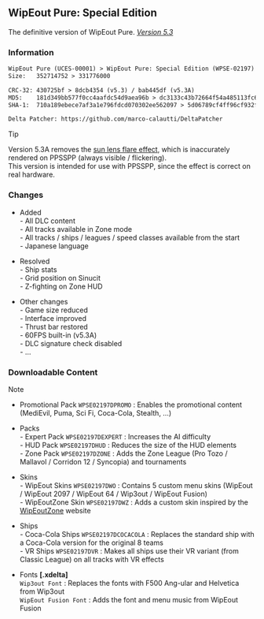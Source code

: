 ## WipEout Pure: Special Edition
The definitive version of WipEout Pure. [*Version 5.3*](https://mega.nz/folder/lMRVELoR#01a4KaUDbCycjlrDgq5UdQ/folder/NYYxQB5a)

### Information
```diff
WipEout Pure (UCES-00001) > WipEout Pure: Special Edition (WPSE-02197)
Size:   352714752 > 331776000

CRC-32: 430725bf > 8dcb4354 (v5.3) / bab445df (v5.3A)
MD5:    181d349bb577f0cc4aafdc54d9aea96b > dc3133c43b72664f54a485113fc61e67 (v5.3) / 38434e3e14baa826beddea2d8942e961 (v5.3A)
SHA-1:  710a189ebece7af3a1e796fdcd070302ee562097 > 5d06789cf4ff96cf932f48df546a802122b10612 (v5.3) / c0f844424e50987b8e187af356eefe0f63e2c002 (v5.3A)

Delta Patcher: https://github.com/marco-calautti/DeltaPatcher
```
> [!TIP]
> Version 5.3A removes the [sun lens flare effect](https://github.com/hrydgard/ppsspp/issues/13344), which is inaccurately rendered on PPSSPP (always visible / flickering).  
> This version is intended for use with PPSSPP, since the effect is correct on real hardware.

### Changes
- Added  
*-* All DLC content  
*-* All tracks available in Zone mode  
*-* All tracks / ships / leagues / speed classes available from the start  
*-* Japanese language

- Resolved  
*-* Ship stats  
*-* Grid position on Sinucit  
*-* Z-fighting on Zone HUD

- Other changes  
*-* Game size reduced  
*-* Interface improved  
*-* Thrust bar restored  
*-* 60FPS built-in (v5.3A)  
*-* DLC signature check disabled  
*-* …

### Downloadable Content
> [!NOTE]
> - Promotional Pack `WPSE02197DPROMO` : Enables the promotional content (MediEvil, Puma, Sci Fi, Coca-Cola, Stealth, …)

- Packs  
*-* Expert Pack `WPSE02197DEXPERT` : Increases the AI difficulty  
*-* HUD Pack `WPSE02197DHUD` : Reduces the size of the HUD elements  
*-* Zone Pack `WPSE02197DZONE` : Adds the Zone League (Pro Tozo / Mallavol / Corridon 12 / Syncopia) and tournaments

- Skins  
*-* WipEout Skins `WPSE02197DWO` : Contains 5 custom menu skins (WipEout / WipEout 2097 / WipEout 64 / Wip3out / WipEout Fusion)  
*-* WipEoutZone Skin `WPSE02197DWZ` : Adds a custom skin inspired by the [WipEoutZone](https://www.wipeoutzone.com/forum/showthread.php?2809-WipeoutZonE-Skin) website

- Ships  
*-* Coca-Cola Ships `WPSE02197DCOCACOLA` : Replaces the standard ship with a Coca-Cola version for the original 8 teams  
*-* VR Ships `WPSE02197DVR` : Makes all ships use their VR variant (from Classic League) on all tracks with VR effects

- Fonts **[.xdelta]**  
`Wip3out Font` : Replaces the fonts with F500 Ang-ular and Helvetica from Wip3out  
`WipEout Fusion Font` : Adds the font and menu music from WipEout Fusion
